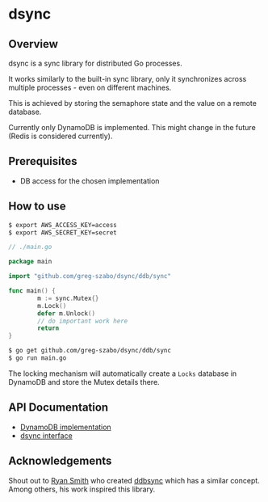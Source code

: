 # dsync

## Overview
dsync is a sync library for distributed Go processes.

It works similarly to the built-in sync library, only it synchronizes across multiple processes - even on different machines.

This is achieved by storing the semaphore state and the value on a remote database.

Currently only DynamoDB is implemented. This might change in the future (Redis is considered currently).

## Prerequisites

- DB access for the chosen implementation

## How to use

```bash
$ export AWS_ACCESS_KEY=access
$ export AWS_SECRET_KEY=secret
```

```go
// ./main.go

package main

import "github.com/greg-szabo/dsync/ddb/sync"

func main() {
		m := sync.Mutex{}
		m.Lock()
		defer m.Unlock()
		// do important work here
		return
}
```

```bash
$ go get github.com/greg-szabo/dsync/ddb/sync
$ go run main.go
```

The locking mechanism will automatically create a `Locks` database in DynamoDB and store the Mutex details there.


## API Documentation

- [DynamoDB implementation](https://golang.org/pkg/greg-szabo/dsync/ddb/sync)
- [dsync interface](https://golang.org/pkg/greg-szabo/dsync/dsync)

## Acknowledgements

Shout out to [Ryan Smith](https://github.com/ryandotsmith/) who created [ddbsync](https://github.com/ryandotsmith/ddbsync) which has a similar concept. Among others, his work inspired this library.
